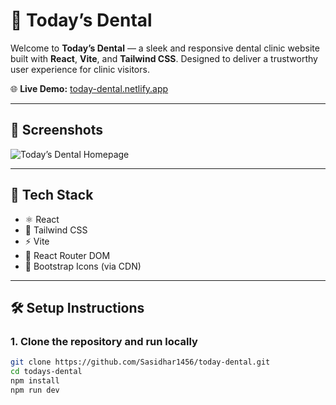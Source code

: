 # 🦷 Today’s Dental

Welcome to **Today’s Dental** — a sleek and responsive dental clinic website built with **React**, **Vite**, and **Tailwind CSS**. Designed to deliver a trustworthy user experience for clinic visitors.

🌐 **Live Demo:** [today-dental.netlify.app](https://today-dental.netlify.app/)

---

## 📸 Screenshots

![Today’s Dental Homepage](https://via.placeholder.com/1200x600?text=Add+Screenshot+Here)

---

## 🚀 Tech Stack

- ⚛️ React
- 💨 Tailwind CSS
- ⚡ Vite
- 🔀 React Router DOM
- 🎨 Bootstrap Icons (via CDN)

---

## 🛠️ Setup Instructions

### 1. Clone the repository and run locally

```bash
git clone https://github.com/Sasidhar1456/today-dental.git
cd todays-dental
npm install
npm run dev